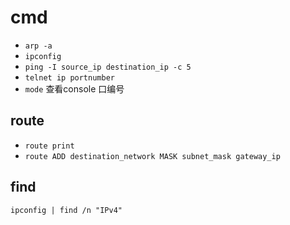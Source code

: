 # cmd

- `arp -a`
- `ipconfig`
- `ping -I source_ip destination_ip -c 5`
- `telnet ip portnumber`
- `mode`
查看console 口编号

## route

- `route print`
- `route ADD destination_network MASK subnet_mask gateway_ip`

## find

`ipconfig | find /n "IPv4"`


